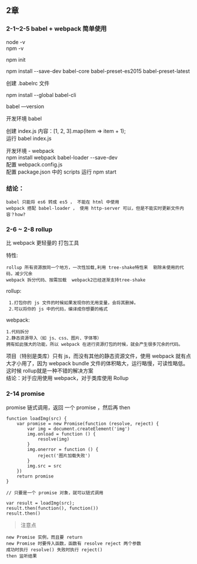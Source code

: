## 2章

### 2-1~2-5  babel + webpack 简单使用

node -v		
npm -v	


npm init 	

npm install --save-dev babel-core babel-preset-es2015 babel-preset-latest	

创建 .babelrc 文件

npm install --global babel-cli

babel —version


开发环境 babel

创建 index.js	
 内容：[1, 2, 3].map(item => item + 1);	
 运行 babel index.js	

 

 开发环境 - webpack			
 npm install webpack babel-loader --save-dev			
 配置 webpack.config.js	
 配置 package.json 中的 scripts	
 运行 npm start	



### 结论：

	babel 只能将 es6 转成 es5 ， 不能在 html 中使用
	webpack 搭配 babel-loader ， 使用 http-server 可以，但是不能实时更新文件内容？how?



### 2-6 ~ 2-8  rollup


比 webpack 更轻量的 打包工具

特性:
       
    rollup 所有资源放同一个地方，一次性加载,利用 tree-shake特性来  剔除未使用的代码，减少冗余
    webpack 拆分代码、按需加载  webpack2已经逐渐支持tree-shake
rollup:

     1.打包你的 js 文件的时候如果发现你的无用变量，会将其删掉。
     2.可以将你的 js 中的代码，编译成你想要的格式
webpack:

    1.代码拆分
    2.静态资源导入（如 js、css、图片、字体等）
    拥有如此强大的功能，所以 webpack 在进行资源打包的时候，就会产生很多冗余的代码。

项目（特别是类库）只有 js，而没有其他的静态资源文件，使用 webpack 就有点大才小用了，因为 webpack bundle 文件的体积略大，运行略慢，可读性略低。这时候 rollup就是一种不错的解决方案   
结论：对于应用使用 webpack，对于类库使用 Rollup








### 2-14  promise

promise 链式调用，返回 一个 promise ，然后再 then


	function loadImg(src) {
	    var promise = new Promise(function (resolve, reject) {
	        var img = document.createElement('img')
	        img.onload = function () {
	            resolve(img)
	        }
	        img.onerror = function () {
	            reject('图片加载失败')
	        }
	        img.src = src
	    })
	    return promise
	}
	
	// 只要是一个 promise 对象，就可以链式调用
	
	var result = loadImg(src);
	result.then(function(), function())
	result.then()

> 注意点

	new Promise 实例，而且要 return	
 	new Promise 时要传入函数，函数有 resolve reject 两个参数   
 	成功时执行 resolve() 失败时执行 reject()  
 	then 监听结果	
